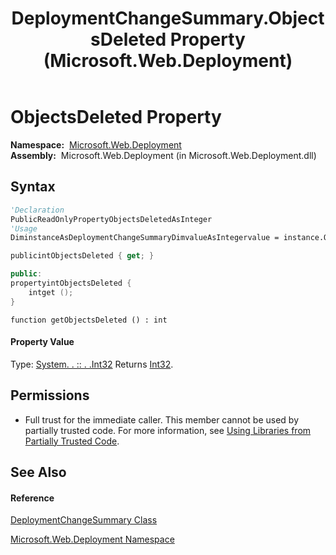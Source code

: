 ﻿---
title: DeploymentChangeSummary.ObjectsDeleted Property  (Microsoft.Web.Deployment)
TOCTitle: ObjectsDeleted Property
ms:assetid: P:Microsoft.Web.Deployment.DeploymentChangeSummary.ObjectsDeleted
ms:mtpsurl: https://msdn.microsoft.com/en-us/library/microsoft.web.deployment.deploymentchangesummary.objectsdeleted(v=VS.90)
ms:contentKeyID: 22753991
ms.date: 05/02/2012
mtps_version: v=VS.90
f1_keywords:
- Microsoft.Web.Deployment.DeploymentChangeSummary.ObjectsDeleted
- Microsoft.Web.Deployment.DeploymentChangeSummary.get_ObjectsDeleted
dev_langs:
- CSharp
- JScript
- VB
- c++
api_location:
- Microsoft.Web.Deployment.dll
api_name:
- Microsoft.Web.Deployment.DeploymentChangeSummary.get_ObjectsDeleted
- Microsoft.Web.Deployment.DeploymentChangeSummary.ObjectsDeleted
api_type:
- Managed
topic_type:
- apiref
- kbSyntax
product_family_name: VS
ROBOTS: INDEX,FOLLOW
---

# ObjectsDeleted Property

**Namespace:**  [Microsoft.Web.Deployment](microsoft-web-deployment-namespace.md)  
**Assembly:**  Microsoft.Web.Deployment (in Microsoft.Web.Deployment.dll)

## Syntax

``` vb
'Declaration
PublicReadOnlyPropertyObjectsDeletedAsInteger
'Usage
DiminstanceAsDeploymentChangeSummaryDimvalueAsIntegervalue = instance.ObjectsDeleted
```

``` csharp
publicintObjectsDeleted { get; }
```

``` c++
public:
propertyintObjectsDeleted {
    intget ();
}
```

``` jscript
function getObjectsDeleted () : int
```

#### Property Value

Type: [System. . :: . .Int32](https://msdn.microsoft.com/en-us/library/td2s409d\(v=vs.90\))  
Returns [Int32](https://msdn.microsoft.com/en-us/library/td2s409d\(v=vs.90\)).  

## Permissions

  - Full trust for the immediate caller. This member cannot be used by partially trusted code. For more information, see [Using Libraries from Partially Trusted Code](https://msdn.microsoft.com/en-us/library/8skskf63\(v=vs.90\)).

## See Also

#### Reference

[DeploymentChangeSummary Class](deploymentchangesummary-class-microsoft-web-deployment.md)

[Microsoft.Web.Deployment Namespace](microsoft-web-deployment-namespace.md)

